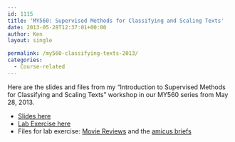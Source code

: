 ```yaml
---
id: 1115
title: 'MY560: Supervised Methods for Classifying and Scaling Texts'
date: 2013-05-28T12:37:01+00:00
author: Ken
layout: single

permalink: /my560-classifying-texts-2013/
categories:
  - Course-related
---
```

Here are the slides and files from my &#8220;Introduction to Supervised Methods for Classifying and Scaling Texts&#8221; workshop in our MY560 series from May 28, 2013.

  * [Slides here](/pdfs/MY560_QTA2_Classification.pdf)
  * [Lab Exercise here](/pdfs/MY560_QTA2_Classification_Lab.pdf)
  * Files for lab exercise: [Movie Reviews](/assets/files/moviereviews.zip) and the [amicus briefs](/assets/files/amicuscuriae.zip)

